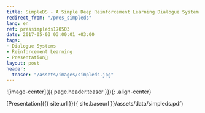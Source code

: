 ```yaml
---
title: SimpleDS - A Simple Deep Reinforcement Learning Dialogue System
redirect_from: "/pres_simpleds"
lang: en
ref: pressimpleds170503
date: 2017-05-03 03:00:01 +03:00
tags:
- Dialogue Systems
- Reinforcement Learning
- Presentation🎯
layout: post
header:
  teaser: "/assets/images/simpleds.jpg"
---
```


![image-center]({{ page.header.teaser }}){: .align-center}

[Presentation]({{ site.url }}{{ site.baseurl }}/assets/data/simpleds.pdf)
